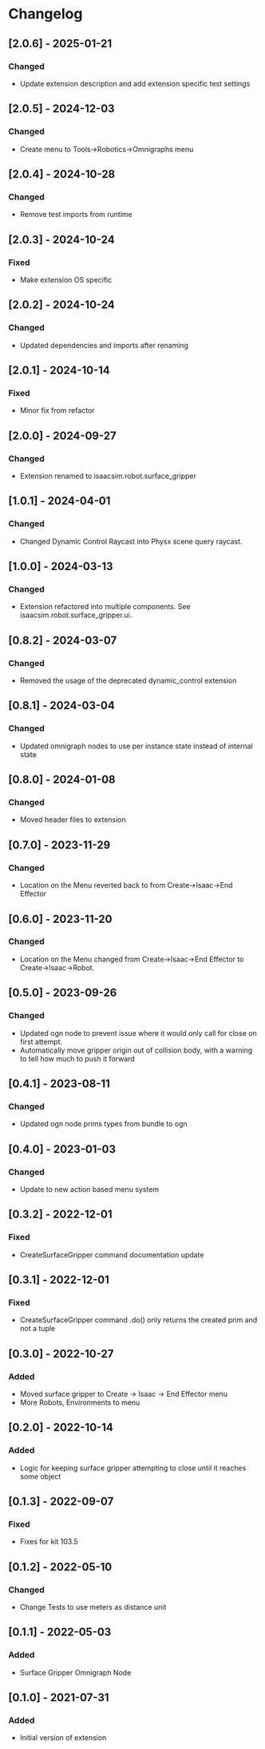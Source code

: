# Changelog

## [2.0.6] - 2025-01-21
### Changed
- Update extension description and add extension specific test settings

## [2.0.5] - 2024-12-03
### Changed
- Create menu to Tools->Robotics->Omnigraphs menu

## [2.0.4] - 2024-10-28
### Changed
- Remove test imports from runtime

## [2.0.3] - 2024-10-24
### Fixed
- Make extension OS specific

## [2.0.2] - 2024-10-24
### Changed
- Updated dependencies and imports after renaming

## [2.0.1] - 2024-10-14
### Fixed
- Minor fix from refactor

## [2.0.0] - 2024-09-27
### Changed
- Extension renamed to isaacsim.robot.surface_gripper

## [1.0.1] - 2024-04-01
### Changed
- Changed Dynamic Control Raycast into Physx scene query raycast. 

## [1.0.0] - 2024-03-13
### Changed
- Extension refactored into multiple components.  See isaacsim.robot.surface_gripper.ui.

## [0.8.2] - 2024-03-07
### Changed
- Removed the usage of the deprecated dynamic_control extension 

## [0.8.1] - 2024-03-04
### Changed
- Updated omnigraph nodes to use per instance state instead of internal state

## [0.8.0] - 2024-01-08
### Changed
- Moved header files to extension

## [0.7.0] - 2023-11-29
### Changed 
- Location on the Menu reverted back to from Create->Isaac->End Effector

## [0.6.0] - 2023-11-20
### Changed 
- Location on the Menu changed from Create->Isaac->End Effector to Create->Isaac->Robot.

## [0.5.0] - 2023-09-26
### Changed 
- Updated ogn node to prevent issue where it would only call for close on first attempt.
- Automatically move gripper origin out of collision body, with a warning to tell how much to push it forward 
## [0.4.1] - 2023-08-11
### Changed 
- Updated ogn node prims types from bundle to ogn

## [0.4.0] - 2023-01-03
### Changed
- Update to new action based menu system

## [0.3.2] - 2022-12-01
### Fixed
- CreateSurfaceGripper command documentation update


## [0.3.1] - 2022-12-01
### Fixed
- CreateSurfaceGripper command .do() only returns the created prim and not a tuple

## [0.3.0] - 2022-10-27
### Added
- Moved surface gripper to Create -> Isaac -> End Effector menu
- More Robots, Environments to menu

## [0.2.0] - 2022-10-14
### Added
- Logic for keeping surface gripper attempting to close until it reaches some object

## [0.1.3] - 2022-09-07
### Fixed
- Fixes for kit 103.5

## [0.1.2] - 2022-05-10

### Changed
- Change Tests to use meters as distance unit

## [0.1.1] - 2022-05-03

### Added
- Surface Gripper Omnigraph Node

## [0.1.0] - 2021-07-31

### Added
- Initial version of extension
